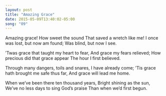 ```yaml
---
layout: post
title: "Amazing Grace"
date: 2015-05-09T13:40:02-05:00
song: "09"
---
```


Amazing grace! How sweet the sound
That saved a wretch like me!
I once was lost, but now am found;
Was blind, but now I see.

’Twas grace that taught my heart to fear,
And grace my fears relieved;
How precious did that grace appear
The hour I first believed.

Through many dangers, toils and snares,
I have already come;
’Tis grace hath brought me safe thus far,
And grace will lead me home.

When we’ve been there ten thousand years,
Bright shining as the sun,
We’ve no less days to sing God’s praise
Than when we’d first begun.
